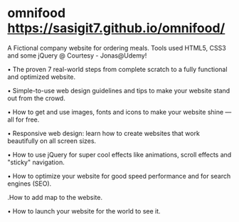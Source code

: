 # omnifood  https://sasigit7.github.io/omnifood/

A Fictional company website for ordering meals. Tools used HTML5, CSS3 and some jQuery @ Courtesy - Jonas@Udemy!



• The proven 7 real-world steps from complete scratch to a fully functional and optimized website.

• Simple-to-use web design guidelines and tips to make your website stand out from the crowd.

• How to get and use images, fonts and icons to make your website shine — all for free.

• Responsive web design: learn how to create websites that work beautifully on all screen sizes.

• How to use jQuery for super cool effects like animations, scroll effects and "sticky" navigation.

• How to optimize your website for good speed performance and for search engines (SEO).

.How to add map to the website.

• How to launch your website for the world to see it.
